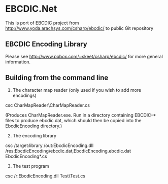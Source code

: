 # EBCDIC.Net
This is port of EBCDIC project from http://www.yoda.arachsys.com/csharp/ebcdic/ to public Git repository

EBCDIC Encoding Library
-----------------------

Please see http://www.pobox.com/~skeet/csharp/ebcdic/ for more
general information.

Building from the command line
------------------------------

1) The character map reader (only used if you wish to add
   more encodings)
   
csc CharMapReader\CharMapReader.cs

(Produces CharMapReader.exe. Run in a directory containing EBCDIC-*
files to produce ebcdic.dat, which should then be copied into the
EbcdicEncoding directory.)

2) The encoding library

csc /target:library /out:EbcdicEncoding.dll /res:EbcdicEncoding\ebcdic.dat,EbcdicEncoding.ebcdic.dat EbcdicEncoding\*.cs

3) The test program

csc /r:EbcdicEncoding.dll Test\Test.cs
